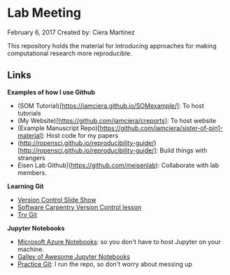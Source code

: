 # Lab Meeting 

February 6, 2017
Created by: Ciera Martinez

This repository holds the material for introducing approaches for making computational research more reproducible.

## Links

**Examples of how I use Github**
-  (SOM Tutorial)[https://iamciera.github.io/SOMexample/]: To host tutorials
-  (My Website)[https://github.com/iamciera/creports]: To host website
-  (Example Manuscript Repo)[https://github.com/iamciera/sister-of-pin1-material]: Host code for my papers
-  (http://ropensci.github.io/reproducibility-guide/)[http://ropensci.github.io/reproducibility-guide/]: Build things with strangers
-  Eisen Lab Github](https://github.com/meisenlab): Collaborate with lab members.

**Learning Git**
-  [Version Control Slide Show](http://reproducible-science-curriculum.github.io/2015-06-01-reproducible-science-idigbio/vcs-slides/01-motivation-slides.html#/)
- [Software Carpentry Version Control lesson](https://swcarpentry.github.io/git-novice/)
- [Try Git](https://try.github.io/levels/1/challenges/1)

**Jupyter Notebooks**
- [Microsoft Azure Notebooks](https://notebooks.azure.com/): so you don't have to host Jupyter on your machine.
- [Galley of Awesome Jupyter Notebooks](https://github.com/jupyter/jupyter/wiki/A-gallery-of-interesting-Jupyter-and-IPython-Notebooks)
- [Practice Git](https://github.com/iamciera/quotes): I run the repo, so don't worry about messing up
